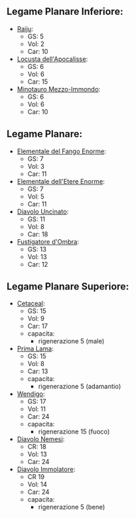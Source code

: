 ## Legame Planare Inferiore:
- [Raiju](https://golarion.altervista.org/wiki/Raiju):
	- GS: 5
	- Vol: 2
	- Car: 10
- [Locusta dell'Apocalisse](https://golarion.altervista.org/wiki/Locusta_dell%27Apocalisse):
	- GS: 6
	- Vol: 6
	- Car: 15
- [Minotauro Mezzo-Immondo](https://golarion.altervista.org/wiki/Minotauro_Mezzo-Immondo):
	- GS: 6
	- Vol: 6
	- Car: 10

## Legame Planare:
- [Elementale del Fango Enorme](https://golarion.altervista.org/wiki/Elementale_del_Fango_Enorme):
	- GS: 7
	- Vol: 3
	- Car: 11
- [Elementale dell'Etere Enorme](https://golarion.altervista.org/wiki/Elementale_dell%27Etere_Enorme):
	- GS: 7
	- Vol: 5
	- Car: 11
- [Diavolo Uncinato](https://golarion.altervista.org/wiki/Diavolo_Uncinato):
	- GS: 11
	- Vol: 8
	- Car: 18
- [Fustigatore d'Ombra](https://golarion.altervista.org/wiki/Fustigatore_d%27Ombra):
	- GS: 13
	- Vol: 13
	- Car: 12

## Legame Planare Superiore:
- [Cetaceal](https://golarion.altervista.org/wiki/Cetaceal):
	- GS: 15
	- Vol: 9
	- Car: 17
	- capacita:
		- rigenerazione 5 (male)
- [Prima Lama](https://golarion.altervista.org/wiki/Prima_Lama):
	- GS: 15
	- Vol: 8
	- Car: 13
	- capacita: 
		- rigenerazione 5 (adamantio)
- [Wendigo](https://golarion.altervista.org/wiki/Wendigo):
	- GS: 17
	- Vol: 11
	- Car: 24
	- capacita:
		- rigenerazione 15 (fuoco)
- [Diavolo Nemesi](https://golarion.altervista.org/wiki/Diavolo_Nemesi):
	- CR: 18
	- Vol: 13
	- Car: 24
- [Diavolo Immolatore](https://golarion.altervista.org/wiki/Diavolo_Immolatore):
	- CR 19
	- Vol: 14
	- Car: 24
	- capacita:
		- rigenerazione 5 (bene)
